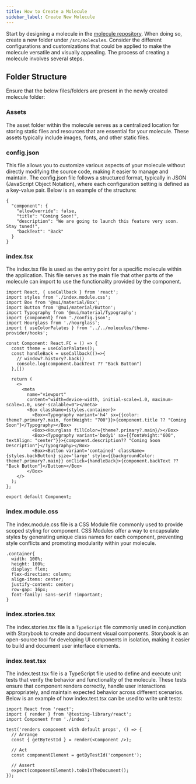 ```yaml
---
title: How to Create a Molecule
sidebar_label: Create New Molecule
---
```




<head>
  <title> Create New Molecule </title>
  <meta
    name="description"
    content="your meta content goes here"
  />
</head>

Start by designing a molecule in the [molecule repository](https://github.com/SamagraX-Stencil/ui-templates/tree/dev/src/molecules). When doing so, create a new folder under `/src/molecules`. Consider the different configurations and customizations that could be applied to make the molecule versatile and visually appealing. 
The process of creating a molecule involves several steps.

## Folder Structure

Ensure that the below files/folders are present in the newly created molecule folder:

### Assets

The asset folder within the molecule serves as a centralized location for storing static files and resources that are essential for your molecule. These assets typically include images, fonts, and other static files.

### config.json

This file allows you to customize various aspects of your molecule without directly modifying the source code, making it easier to manage and maintain. The config.json file follows a structured format, typically in JSON (JavaScript Object Notation), where each configuration setting is defined as a key-value pair. Below is an example of the structure:

```
{
  "component": {
    "allowOverride": false,
    "title": "Coming Soon!",
    "description": "We are going to launch this feature very soon. Stay tuned!",
    "backText": "Back"
  }
}
```

### index.tsx

The index.tsx file is used as the entry point for a specific molecule within the application. This file serves as the main file that other parts of the molecule can import to use the functionality provided by the component.

```
import React, { useCallback } from 'react';
import styles from './index.module.css';
import Box from '@mui/material/Box';
import Button from '@mui/material/Button';
import Typography from '@mui/material/Typography';
import {component} from './config.json';
import Hourglass from './hourglass';
import { useColorPalates } from '../../molecules/theme-provider/hooks';

const Component: React.FC = () => {
  const theme = useColorPalates();
  const handleBack = useCallback(()=>{
    // window?.history?.back()
    console.log(component.backText ?? "Back Button")
  },[])

  return (
    <>
      <meta
        name="viewport"
        content="width=device-width, initial-scale=1.0, maximum-scale=1.0, user-scalable=0"></meta>
        <Box className={styles.container}>
          <Box><Typography variant='h4' sx={{color: theme?.primary?.main, fontWeight: "700"}}>{component.title ?? "Coming Soon"}</Typography></Box>
          <Box><Hourglass fillColor={theme?.primary?.main}/></Box>
          <Box><Typography variant='body1' sx={{fontWeight:"600", textAlign: "center"}}>{component.description?? "Coming Soon Description"}</Typography></Box>
          <Box><Button variant='contained' className={styles.backButton} size='large' style={{backgroundColor: theme?.primary?.main}} onClick={handleBack}>{component.backText ?? "Back Button"}</Button></Box>
        </Box>
    </>
  );
};

export default Component;
```

### index.module.css

The index.module.css file is a CSS Module file commonly used to provide scoped styling for component. CSS Modules offer a way to encapsulate styles by generating unique class names for each component, preventing style conflicts and promoting modularity within your molecule.

```
.container{
  width: 100%;
  height: 100%;
  display: flex;
  flex-direction: column;
  align-items: center;
  justify-content: center;
  row-gap: 16px;
  font-family: sans-serif !important;
}
```

### index.stories.tsx

The index.stories.tsx file is a `TypeScript` file commonly used in conjunction with Storybook to create and document visual components. Storybook is an open-source tool for developing UI components in isolation, making it easier to build and document user interface elements.

### index.test.tsx

The index.test.tsx file is a TypeScript file used to define and execute unit tests that verify the behavior and functionality of the molecule. These tests ensure that component renders correctly, handle user interactions appropriately, and maintain expected behavior across different scenarios.
Below is an example of how index.test.tsx can be used to write unit tests:

```
import React from 'react';
import { render } from '@testing-library/react';
import Component from './index';

test('renders component with default props', () => {
  // Arrange
  const { getByTestId } = render(<Component />);
  
  // Act
  const componentElement = getByTestId('component');
  
  // Assert
  expect(componentElement).toBeInTheDocument();
});
```

